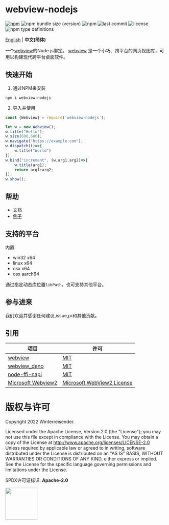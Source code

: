 # webview-nodejs

[![npm](https://img.shields.io/npm/v/webview-nodejs)](https://www.npmjs.com/package/webview-nodejs) ![npm bundle size (version)](https://img.shields.io/bundlephobia/min/webview-nodejs/latest) ![npm](https://img.shields.io/npm/dt/webview-nodejs)
![last commit](https://img.shields.io/github/last-commit/Winterreisender/webviewko)
![license](https://img.shields.io/github/license/Winterreisender/webviewko?color=3DA639)
![npm type definitions](https://img.shields.io/npm/types/webview-nodejs?label=%20&logo=typescript&logoColor=white)

[English](../README.md) | **中文(简体)**

一个[webview](https://github.com/webview/webview)的Node.js绑定。 [webview](https://github.com/webview/webview) 是一个小巧、跨平台的网页视图库，可用以构建现代跨平台桌面软件。


## 快速开始

1. 通过NPM来安装
```shell
npm i webview-nodejs
```
2. 导入并使用
```js
const {Webview} = require('webview-nodejs');

let w = new Webview();
w.title("Hello");
w.size(600,600);
w.navigate("https://example.com");
w.dispatch(()=>{
    w.title("World")
});
w.bind("increment", (w,arg1,arg2)=>{
    w.title(arg1);
    return arg1+arg2;
});
w.show();
```

## 帮助

- [文档](https://winterreisender.github.io/webview-nodejs/tsdoc/index.html)
- [例子](test/)

## 支持的平台

内置:

- win32 x64
- linux x64
- osx x64
- osx aarch64

通过指定动态库位置`libPath`，也可支持其他平台。

## 参与进来

我们欢迎并感谢任何建议,issue,pr和其他贡献。

## 引用

| 项目 | 许可 |
|---|---|
| [webview](https://github.com/webview/webview)                                | [MIT](https://github.com/webview/webview/blob/master/LICENSE)                |
| [webview_deno](https://github.com/webview/webview_deno)                      | [MIT](https://github.com/webview/webview_deno/blob/master/LICENSE)           |
| [node-ffi-napi](https://github.com/node-ffi-napi/node-ffi-napi)              | [MIT](https://github.com/node-ffi-napi/node-ffi-napi/blob/master/LICENSE)    |
| [Microsoft Webview2](https://www.nuget.org/packages/Microsoft.Web.WebView2/) | [Microsoft WebView2 License](https://www.nuget.org/packages/Microsoft.Web.WebView2/1.0.1245.22/License)     |


# 版权与许可

Copyright 2022 Winterreisender.

Licensed under the Apache License, Version 2.0 (the "License"); you may not use this file except in compliance with the License. You may obtain a copy of the License at http://www.apache.org/licenses/LICENSE-2.0  
Unless required by applicable law or agreed to in writing, software distributed under the License is distributed on an "AS IS" BASIS, WITHOUT WARRANTIES OR CONDITIONS OF ANY KIND, either express or implied.  
See the License for the specific language governing permissions and limitations under the License.

SPDX许可证标识: **Apache-2.0**

<img src="https://opensource.org/sites/default/files/public/OSIApproved.svg" width="100" />

